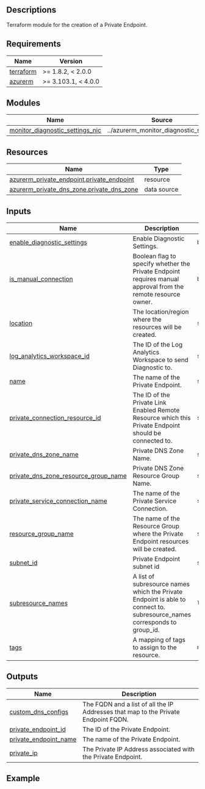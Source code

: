 <!-- BEGIN_TF_DOCS -->
## Descriptions

Terraform module for the creation of a Private Endpoint.

## Requirements

| Name | Version |
|------|---------|
| <a name="requirement_terraform"></a> [terraform](#requirement\_terraform) | >= 1.8.2, < 2.0.0 |
| <a name="requirement_azurerm"></a> [azurerm](#requirement\_azurerm) | >= 3.103.1, < 4.0.0 |

## Modules

| Name | Source | Version |
|------|--------|---------|
| <a name="module_monitor_diagnostic_settings_nic"></a> [monitor\_diagnostic\_settings\_nic](#module\_monitor\_diagnostic\_settings\_nic) | ../azurerm_monitor_diagnostic_setting | n/a |

## Resources

| Name | Type |
|------|------|
| [azurerm_private_endpoint.private_endpoint](https://registry.terraform.io/providers/hashicorp/azurerm/latest/docs/resources/private_endpoint) | resource |
| [azurerm_private_dns_zone.private_dns_zone](https://registry.terraform.io/providers/hashicorp/azurerm/latest/docs/data-sources/private_dns_zone) | data source |



## Inputs

| Name | Description | Type | Default | Required |
|------|-------------|------|---------|:--------:|
| <a name="input_enable_diagnostic_settings"></a> [enable\_diagnostic\_settings](#input\_enable\_diagnostic\_settings) | Enable Diagnostic Settings. | `bool` | `false` | no |
| <a name="input_is_manual_connection"></a> [is\_manual\_connection](#input\_is\_manual\_connection) | Boolean flag to specify whether the Private Endpoint requires manual approval from the remote resource owner. | `bool` | `false` | no |
| <a name="input_location"></a> [location](#input\_location) | The location/region where the resources will be created. | `string` | n/a | yes |
| <a name="input_log_analytics_workspace_id"></a> [log\_analytics\_workspace\_id](#input\_log\_analytics\_workspace\_id) | The ID of the Log Analytics Workspace to send Diagnostic to. | `string` | `null` | no |
| <a name="input_name"></a> [name](#input\_name) | The name of the Private Endpoint. | `string` | n/a | yes |
| <a name="input_private_connection_resource_id"></a> [private\_connection\_resource\_id](#input\_private\_connection\_resource\_id) | The ID of the Private Link Enabled Remote Resource which this Private Endpoint should be connected to. | `string` | n/a | yes |
| <a name="input_private_dns_zone_name"></a> [private\_dns\_zone\_name](#input\_private\_dns\_zone\_name) | Private DNS Zone Name. | `string` | `""` | no |
| <a name="input_private_dns_zone_resource_group_name"></a> [private\_dns\_zone\_resource\_group\_name](#input\_private\_dns\_zone\_resource\_group\_name) | Private DNS Zone Resource Group Name. | `string` | `""` | no |
| <a name="input_private_service_connection_name"></a> [private\_service\_connection\_name](#input\_private\_service\_connection\_name) | The name of the Private Service Connection. | `string` | n/a | yes |
| <a name="input_resource_group_name"></a> [resource\_group\_name](#input\_resource\_group\_name) | The name of the Resource Group where the Private Endpoint resources will be created. | `string` | n/a | yes |
| <a name="input_subnet_id"></a> [subnet\_id](#input\_subnet\_id) | Private Endpoint subnet id | `string` | `""` | no |
| <a name="input_subresource_names"></a> [subresource\_names](#input\_subresource\_names) | A list of subresource names which the Private Endpoint is able to connect to. subresource\_names corresponds to group\_id. | `list(string)` | n/a | yes |
| <a name="input_tags"></a> [tags](#input\_tags) | A mapping of tags to assign to the resource. | `map(string)` | `{}` | no |

## Outputs

| Name | Description |
|------|-------------|
| <a name="output_custom_dns_configs"></a> [custom\_dns\_configs](#output\_custom\_dns\_configs) | The FQDN and a list of all the IP Addresses that map to the Private Endpoint FQDN. |
| <a name="output_private_endpoint_id"></a> [private\_endpoint\_id](#output\_private\_endpoint\_id) | The ID of the Private Endpoint. |
| <a name="output_private_endpoint_name"></a> [private\_endpoint\_name](#output\_private\_endpoint\_name) | The name of the Private Endpoint. |
| <a name="output_private_ip"></a> [private\_ip](#output\_private\_ip) | The Private IP Address associated with the Private Endpoint. |

## Example
<!-- END_TF_DOCS -->